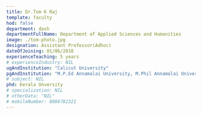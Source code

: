 ```yaml
---
title: Dr.Tom K Raj
template: faculty
hod: false
department: dash
departmentFullName: Department of Applied Sciences and Humanities
image: ./tom-photo.jpg
designation: Assistant Professor(Adhoc)
dateOfJoining: 01/06/2018
experienceTeaching: 5 years
# experienceIndustry: NIL
ugAndInstitution: "Calicut University"
pgAndInstitution: "M.P.Ed Annamalai University, M.Phil Annamalai University"
# subject: NIL
phd: Kerala Unversity
# specialization: NIL
# otherData: "NIL"
# mobileNumber: 8086782321
---
```

